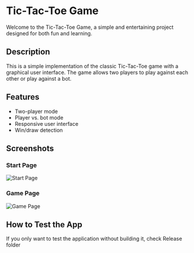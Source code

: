 # Tic-Tac-Toe Game

Welcome to the Tic-Tac-Toe Game, a simple and entertaining project designed for both fun and learning.

## Description

This is a simple implementation of the classic Tic-Tac-Toe game with a graphical user interface. The game allows two players to play against each other or play against a bot.

## Features

- Two-player mode
- Player vs. bot mode
- Responsive user interface
- Win/draw detection

## Screenshots

### Start Page

![Start Page](images/start_page.png)


### Game Page

![Game Page](images/game_page.png)


## How to Test the App

If you only want to test the application without building it, check Release folder
